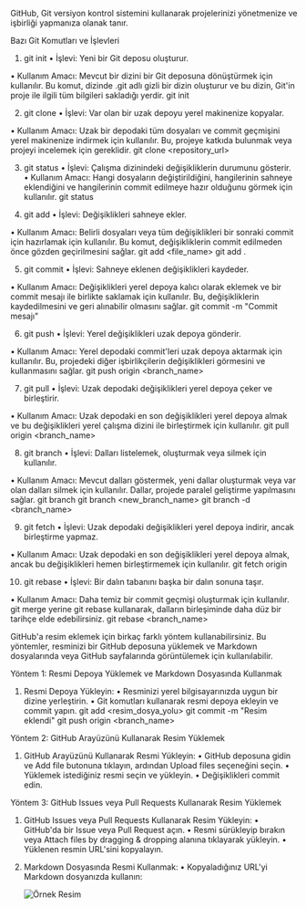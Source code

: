 GitHub, Git versiyon kontrol sistemini kullanarak projelerinizi yönetmenize ve işbirliği yapmanıza olanak tanır.

Bazı Git Komutları ve İşlevleri

   1.	git init
•	İşlevi: Yeni bir Git deposu oluşturur.

•	Kullanım Amacı: Mevcut bir dizini bir Git deposuna dönüştürmek için kullanılır. Bu komut, dizinde .git adlı gizli bir dizin oluşturur ve bu dizin, Git'in proje ile ilgili tüm bilgileri sakladığı yerdir.
   git init

   2.	git clone
•	İşlevi: Var olan bir uzak depoyu yerel makinenize kopyalar.

•	Kullanım Amacı: Uzak bir depodaki tüm dosyaları ve commit geçmişini yerel makinenize indirmek için kullanılır. Bu, projeye katkıda bulunmak veya projeyi incelemek için gereklidir.
   git clone <repository_url>
   
   3.	git status
•	İşlevi: Çalışma dizinindeki değişikliklerin durumunu gösterir.
•	Kullanım Amacı: Hangi dosyaların değiştirildiğini, hangilerinin sahneye eklendiğini ve hangilerinin commit edilmeye hazır olduğunu görmek için kullanılır.
   git status

   4.	git add
•	İşlevi: Değişiklikleri sahneye ekler.

•	Kullanım Amacı: Belirli dosyaları veya tüm değişiklikleri bir sonraki commit için hazırlamak için kullanılır. Bu komut, değişikliklerin commit edilmeden önce gözden geçirilmesini sağlar.
   git add <file_name>
   git add .


   5.	git commit
•	İşlevi: Sahneye eklenen değişiklikleri kaydeder.

•	Kullanım Amacı: Değişiklikleri yerel depoya kalıcı olarak eklemek ve bir commit mesajı ile birlikte saklamak için kullanılır. Bu, değişikliklerin kaydedilmesini ve geri alınabilir olmasını sağlar.
   git commit -m "Commit mesajı"


   6.	git push
•	İşlevi: Yerel değişiklikleri uzak depoya gönderir.

•	Kullanım Amacı: Yerel depodaki commit'leri uzak depoya aktarmak için kullanılır. Bu, projedeki diğer işbirlikçilerin değişiklikleri görmesini ve kullanmasını sağlar.
   git push origin <branch_name>


   7.	git pull
•	İşlevi: Uzak depodaki değişiklikleri yerel depoya çeker ve birleştirir.

•	Kullanım Amacı: Uzak depodaki en son değişiklikleri yerel depoya almak ve bu değişiklikleri yerel çalışma dizini ile birleştirmek için kullanılır.
   git pull origin <branch_name>

   8.	git branch
•	İşlevi: Dalları listelemek, oluşturmak veya silmek için kullanılır.

•	Kullanım Amacı: Mevcut dalları göstermek, yeni dallar oluşturmak veya var olan dalları silmek için kullanılır. Dallar, projede paralel geliştirme yapılmasını sağlar.
   git branch
   git branch <new_branch_name>
   git branch -d <branch_name>

   9.	git fetch
•	İşlevi: Uzak depodaki değişiklikleri yerel depoya indirir, ancak birleştirme yapmaz.

•	Kullanım Amacı: Uzak depodaki en son değişiklikleri yerel depoya almak, ancak bu değişiklikleri hemen birleştirmemek için kullanılır.
   git fetch origin

  10.	git rebase
•	İşlevi: Bir dalın tabanını başka bir dalın sonuna taşır.

•	Kullanım Amacı: Daha temiz bir commit geçmişi oluşturmak için kullanılır. git merge yerine git rebase kullanarak, dalların birleşiminde daha düz bir tarihçe elde edebilirsiniz.
git rebase <branch_name>

GitHub'a resim eklemek için birkaç farklı yöntem kullanabilirsiniz. Bu yöntemler, resminizi bir GitHub deposuna yüklemek ve Markdown dosyalarında veya GitHub sayfalarında görüntülemek için kullanılabilir.

Yöntem 1: Resmi Depoya Yüklemek ve Markdown Dosyasında Kullanmak
   1.	Resmi Depoya Yükleyin:
   •	Resminizi yerel bilgisayarınızda uygun bir dizine yerleştirin.
   •  Git komutları kullanarak resmi depoya ekleyin ve commit yapın.
   git add <resim_dosya_yolu>
   git commit -m "Resim eklendi"
   git push origin <branch_name>


Yöntem 2: GitHub Arayüzünü Kullanarak Resim Yüklemek
  1.	GitHub Arayüzünü Kullanarak Resmi Yükleyin:
  •	GitHub deposuna gidin ve Add file butonuna tıklayın, ardından Upload files seçeneğini seçin.
  •	Yüklemek istediğiniz resmi seçin ve yükleyin.
  •	Değişiklikleri commit edin.


Yöntem 3: GitHub Issues veya Pull Requests Kullanarak Resim Yüklemek
  1.	GitHub Issues veya Pull Requests Kullanarak Resim Yükleyin:
  •	GitHub'da bir Issue veya Pull Request açın.
  •	Resmi sürükleyip bırakın veya Attach files by dragging & dropping alanına tıklayarak yükleyin.
  •	Yüklenen resmin URL'sini kopyalayın.
  2.	Markdown Dosyasında Resmi Kullanmak:
  •	Kopyaladığınız URL'yi Markdown dosyanızda kullanın:
     
    	![Örnek Resim](https://user-images.githubusercontent.com/kullanici_adi/resim_id.png)


